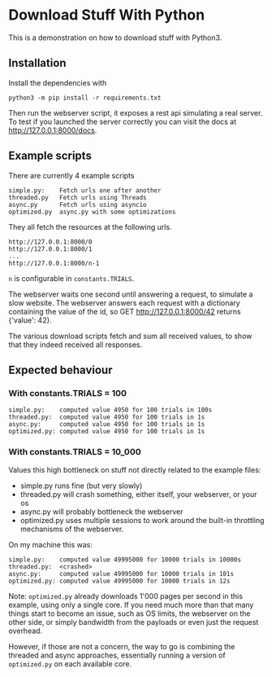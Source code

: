 Download Stuff With Python
==========================

This is a demonstration on how to download stuff with Python3.

## Installation
Install the dependencies with
```
python3 -m pip install -r requirements.txt
```

Then run the webserver script, it exposes a rest api simulating a real server. To test if you launched the server correctly you can visit the docs at http://127.0.0.1:8000/docs.

## Example scripts

There are currently 4 example scripts
```properties
simple.py:    Fetch urls one after another
threaded.py   Fetch urls using Threads
async.py      Fetch urls using asyncio
optimized.py  async.py with some optimizations
```

They all fetch the resources at the following urls.
```
http://127.0.0.1:8000/0
http://127.0.0.1:8000/1
...
http://127.0.0.1:8000/n-1
```

`n` is configurable in `constants.TRIALS`.

The webserver waits one second until answering a request, 
to simulate a slow website. The webserver answers each request with a 
dictionary containing the value of the id, so GET http://127.0.0.1:8000/42
returns {'value': 42}.

The various download scripts fetch and sum all received values, to show that 
they indeed received all responses.

## Expected behaviour

### With constants.TRIALS = 100
```properties
simple.py:    computed value 4950 for 100 trials in 100s
threaded.py:  computed value 4950 for 100 trials in 1s
async.py:     computed value 4950 for 100 trials in 1s
optimized.py: computed value 4950 for 100 trials in 1s
```

### With constants.TRIALS = 10_000
Values this high bottleneck on stuff not directly related to the example files:
- simple.py runs fine (but very slowly)
- threaded.py will crash something, either itself, your webserver, or your os
- async.py  will probably bottleneck the webserver
- optimized.py uses multiple sessions to work around the built-in throttling mechanisms
  of the webserver.

On my machine this was:
```properties
simple.py:    computed value 49995000 for 10000 trials in 10000s
threaded.py:  <crashed>
async.py:     computed value 49995000 for 10000 trials in 101s
optimized.py: computed value 49995000 for 10000 trials in 12s
```

Note: `optimized.py` already downloads 1'000 pages per second in this example, 
using only a single core. If you need much more than that many things start to become an 
issue, such as OS limits, the webserver on the other side, or simply bandwidth from
the payloads or even just the request overhead.

However, if those are not a concern, the way to go is combining the threaded and 
async approaches, essentially running a version of `optimized.py` on each available
core.
